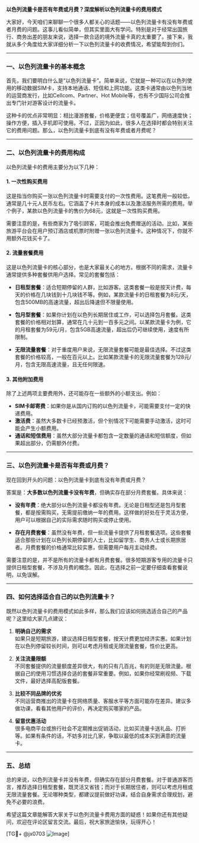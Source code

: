 **以色列流量卡是否有年费或月费？深度解析以色列流量卡的费用模式**

大家好，今天咱们来聊聊一个很多人都关心的话题——以色列流量卡有没有年费或者月费的问题。这事儿看似简单，但其实里面大有学问。特别是对于经常出国旅行、商务出差的朋友来说，选择一款合适的境外流量卡真的太重要了。接下来，我就从多个角度给大家详细分析一下以色列流量卡的收费情况，希望能帮到你们。

---

### 一、以色列流量卡的基本概念

首先，我们要明白什么是“以色列流量卡”。简单来说，它就是一种可以在以色列使用的移动数据SIM卡，支持本地通话、短信和上网功能。这类卡通常由以色列当地的运营商发行，比如Cellcom、Partner、Hot Mobile等，也有不少国际公司会推出专门针对游客设计的流量卡。

这种卡的优点非常明显：相比漫游套餐，价格更便宜；信号覆盖广，网络速度快；操作方便，插入手机即可使用。不过，正因为如此，很多人在选择时都会特别关注它的费用问题。那么，以色列流量卡到底有没有年费或者月费呢？

---

### 二、以色列流量卡的费用构成

以色列流量卡的费用主要分为以下几种：

#### 1. **一次性购买费用**
这是指当你购买一张以色列流量卡时需要支付的一次性费用。这笔费用一般较低，通常是几十元人民币左右。它涵盖了卡片本身的成本以及激活服务所需的费用。举个例子，某款以色列流量卡的售价为68元，这就是一次性购买费用。

需要注意的是，有些商家为了吸引顾客，可能会推出免费赠送的活动。比如，某些旅游平台会在用户预订酒店或机票时附赠一张以色列流量卡。这种情况下，你就不用额外花钱买卡了。

#### 2. **流量套餐费用**
这是以色列流量卡的核心部分，也是大家最关心的地方。根据不同的需求，流量卡通常提供多种套餐供用户选择。常见的套餐包括：

- **日租型套餐**：适合短期停留的人群，比如游客。这类套餐一般是按天计费，每天的价格在几块钱到十几块钱不等。例如，某款流量卡的日租套餐为8元/天，包含500MB的高速流量，超出后降速但不限量使用。

- **包月型套餐**：如果你计划在以色列长期居住或工作，可以选择包月套餐。这类套餐的价格相对划算，通常在几十元到一百多元之间。以某款流量卡为例，它的月租套餐为59元/月，包含5GB高速流量，超出后仍可继续使用，速度有所限制。

- **无限流量套餐**：对于重度用户来说，无限流量套餐可能是最佳选择。不过这类套餐的价格较高，一般在百元以上。比如某款流量卡的无限流量套餐为128元/月，包含无限高速流量，且无任何限速。

#### 3. **其他附加费用**
除了上述两项主要费用外，还可能存在一些额外的小额支出。例如：

- **SIM卡邮寄费**：如果你是从国内订购的以色列流量卡，可能需要支付一定的快递费用。
- **激活费**：虽然大多数卡已经预激活，但个别情况下可能需要手动激活，这时可能会产生小额费用。
- **通话和短信费用**：虽然大部分流量卡都包含一定数量的通话和短信额度，但如果超出部分，仍需额外付费。

---

### 三、以色列流量卡是否有年费或月费？

现在回到开头的问题：以色列流量卡到底有没有年费或月费？

答案是：**大多数以色列流量卡没有年费**，但确实存在部分月费套餐。具体来说：

- **没有年费**：绝大部分以色列流量卡都没有年费。无论是日租型还是包月型套餐，都是按需购买，无需提前缴纳一年的费用。这样做的好处在于灵活方便，用户可以根据自己的实际需求随时购买或停止使用。

- **存在月费套餐**：虽然没有年费，但一些流量卡提供了月租套餐选项。这些套餐适合那些计划在以色列长期停留的人士，比如留学生、商务人士或长期旅居者。月费套餐的价格通常比较实惠，但需要用户每月主动续费。

需要注意的是，并不是所有的流量卡都有月费套餐。很多短期游客专用的流量卡只提供日租型套餐，不涉及月费的概念。因此，在选择之前一定要仔细查看套餐说明，以免误解。

---

### 四、如何选择适合自己的以色列流量卡？

既然以色列流量卡的费用模式如此多样，那么我们应该如何挑选适合自己的产品呢？这里给大家几点建议：

1. **明确自己的需求**  
   如果只是短期旅游，建议选择日租型套餐，按天计费更加经济实惠。如果计划在以色列停留较长时间，则可以考虑月租或无限流量套餐，性价比更高。

2. **关注流量限额**  
   不同套餐提供的流量额度差异很大，有的只有几百兆，有的则是无限流量。根据自己的使用习惯选择合适的套餐非常重要。例如，如果你经常刷视频、下载文件，最好选择高配版套餐。

3. **比较不同品牌的优劣**  
   不同运营商推出的流量卡在网络质量、客服水平等方面可能存在差异。建议多做功课，看看其他用户的评价，再决定购买哪家的产品。

4. **留意优惠活动**  
   很多电商平台或旅行社会不定期推出促销活动，比如买流量卡送礼品、打折等。如果有条件的话，不妨多对比几家，争取以最低的成本买到满意的流量卡。

---

### 五、总结

总的来说，以色列流量卡并没有年费，但确实存在部分月费套餐。对于普通游客而言，推荐选择日租型套餐，既灵活又省钱；而对于长期居住者，则可以考虑月租或无限流量套餐。无论哪种类型，都建议提前做好功课，结合自身需求合理规划，避免不必要的浪费。

希望这篇文章能解答大家关于以色列流量卡费用方面的疑惑！如果你还有其他疑问，欢迎在评论区留言交流。最后，祝大家旅途愉快，玩得开心！

[TG💪+ @jx0703 ![Image](https://github.com/user-attachments/assets/dbca1d08-cadb-493c-b0ec-ad6f7a83f270)]